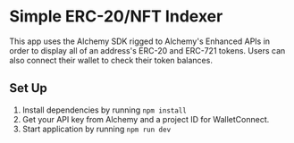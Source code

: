 # Simple ERC-20/NFT Indexer

This app uses the Alchemy SDK rigged to Alchemy's Enhanced APIs in order to display all of an address's ERC-20 and ERC-721 tokens. Users can also connect their wallet to check their token balances.

## Set Up

1. Install dependencies by running `npm install`
2. Get your API key from Alchemy and a project ID for WalletConnect.
3. Start application by running `npm run dev`
